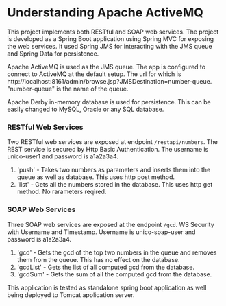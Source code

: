 # Understanding Apache ActiveMQ
This project implements both RESTful and SOAP web services. The project is developed as a Spring Boot application using Spring MVC for exposing the web services. It used Spring JMS for interacting with the JMS queue and Spring Data for persistence.

Apache ActiveMQ is used as the JMS queue. The app is configured to connect to ActiveMQ at the default setup. The url for which is http://localhost:8161/admin/browse.jsp?JMSDestination=number-queue. "number-queue" is the name of the queue.

Apache Derby in-memory database is used for persistence. This can be easily changed to MySQL, Oracle or any SQL database.

### RESTful Web Services
Two RESTful web services are exposed at endpoint `/restapi/numbers`.
The REST service is secured by Http Basic Authentication. The username is unico-user1 and password is a1a2a3a4.
1. 'push' - Takes two numbers as parameters and inserts them into the queue as well as database. This uses http post method.
2. 'list' - Gets all the numbers stored in the database. This uses http get method. No rarameters reqired.

### SOAP Web Services
Three SOAP web services are exposed at the endpoint `/gcd`. WS Security with Username and Timestamp. Username is unico-soap-user and password is a1a2a3a4.
1. 'gcd' - Gets the gcd of the top two numbers in the queue and removes them from the queue. This has no effect on the database.
2. 'gcdList' - Gets the list of all computed gcd from the database.
3. 'gcdSum' - Gets the sum of all the computed gcd from the database.

This application is tested as standalone spring boot application as well being deployed to Tomcat application server.
